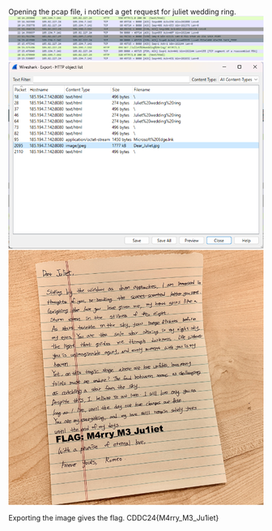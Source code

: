 Opening the pcap file, i noticed a get request for juliet wedding ring.
![alt text](image-4.png)
![alt text](image-2.png)
![alt text](image-3.png)

Exporting the image gives the flag. CDDC24{M4rry_M3_Ju1iet}
